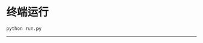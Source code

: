 # 终端运行

```shell
python run.py
```
**************************************************************************************************************************************************************************************************************************************************************************************************************************************************************************************************************************************************************************************************************************************************************************************************************************************************************************************************************************************************************************************************************************************************************************************************************************************************************************************************************************************************************************************************